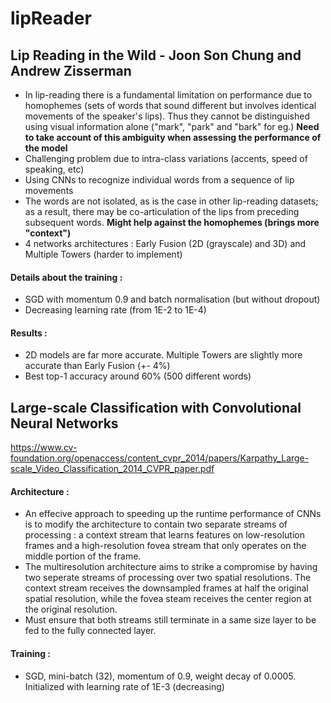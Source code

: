 # lipReader

## Lip Reading in the Wild - Joon Son Chung and Andrew Zisserman
* In lip-reading there is a fundamental limitation on performance due to homophemes (sets of words that sound different but involves identical movements of the speaker's lips). Thus they cannot be distinguished using visual information alone ("mark", "park" and "bark" for eg.) **Need to take account of this ambiguity when assessing the performance of the model**
* Challenging problem due to intra-class variations (accents, speed of speaking, etc)
* Using CNNs to recognize individual words from a sequence of lip movements
* The words are not isolated, as is the case in other lip-reading datasets; as a result, there may be co-articulation of the lips from preceding subsequent words. **Might help against the homophemes (brings more "context")**
* 4 networks architectures : Early Fusion (2D (grayscale) and 3D) and Multiple Towers (harder to implement)

#### Details about the training :
* SGD with momentum 0.9 and batch normalisation (but without dropout)
* Decreasing learning rate (from 1E-2 to 1E-4)

#### Results :
* 2D models are far more accurate. Multiple Towers are slightly more accurate than Early Fusion (+- 4%)
* Best top-1 accuracy around 60% (500 different words)

## Large-scale Classification with Convolutional Neural Networks 
https://www.cv-foundation.org/openaccess/content_cvpr_2014/papers/Karpathy_Large-scale_Video_Classification_2014_CVPR_paper.pdf

#### Architecture :
 * An effecive approach to speeding up the runtime performance of CNNs is to modify the architecture to contain two separate streams of processing : a context stream that learns features on low-resolution frames and a high-resolution fovea stream that only operates on the middle portion of the frame.
 * The multiresolution architecture aims to strike a compromise by having two seperate streams of processing over two spatial resolutions. The context stream receives the downsampled frames at half the original spatial resolution, while the fovea steam receives the center region at the original resolution.
 * Must ensure that both streams still terminate in a same size layer to be fed to the fully connected layer.

#### Training :
 * SGD, mini-batch (32), momentum of 0.9, weight decay of 0.0005. Initialized with learning rate of 1E-3 (decreasing)